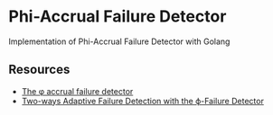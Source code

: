 # Phi-Accrual Failure Detector
Implementation of Phi-Accrual Failure Detector with Golang

## Resources
* [The φ accrual failure detector](https://dspace.jaist.ac.jp/dspace/bitstream/10119/4784/1/IS-RR-2004-010.pdf)
* [Two-ways Adaptive Failure Detection with the ϕ-Failure Detector](https://pdfs.semanticscholar.org/219b/309d324782ac31fa1e4232a1a51a12ef6af2.pdf)
